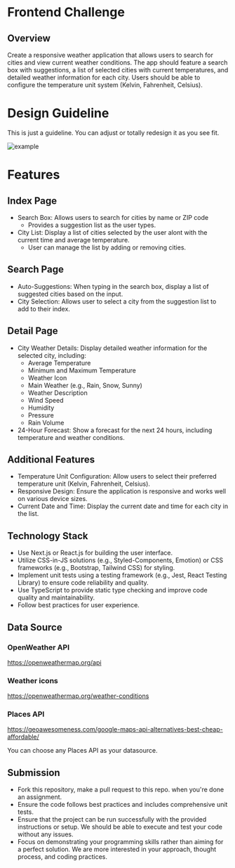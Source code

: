 # Frontend Challenge

## Overview
Create a responsive weather application that allows users to search for cities and view current weather conditions. The app should feature a search box with suggestions, a list of selected cities with current temperatures, and detailed weather information for each city. Users should be able to configure the temperature unit system (Kelvin, Fahrenheit, Celsius).

# Design Guideline
This is just a guideline. You can adjust or totally redesign it as you see fit.

![example](https://github.com/factory-talk/frontend-challenge/assets/120702073/d937815c-b452-4e9c-8a7f-a6fcf1daab0d)

# Features
## Index Page
- Search Box: Allows users to search for cities by name or ZIP code
    - Provides a suggestion list as the user types.
- City List: Display a list of cities selected by the user alont with the current time and average temperature.
    - User can manage the list by adding or removing cities.

## Search Page
- Auto-Suggestions: When typing in the search box, display a list of suggested cities based on the input.
- City Selection: Allows user to select a city from the suggestion list to add to their index.

## Detail Page
- City Weather Details: Display detailed weather information for the selected city, including:
    - Average Temperature
    - Minimum and Maximum Temperature
    - Weather Icon
    - Main Weather (e.g., Rain, Snow, Sunny)
    - Weather Description
    - Wind Speed
    - Humidity
    - Pressure
    - Rain Volume
- 24-Hour Forecast: Show a forecast for the next 24 hours, including temperature and weather conditions.

## Additional Features
- Temperature Unit Configuration: Allow users to select their preferred temperature unit (Kelvin, Fahrenheit, Celsius).
- Responsive Design: Ensure the application is responsive and works well on various device sizes.
- Current Date and Time: Display the current date and time for each city in the list.

## Technology Stack
- Use Next.js or React.js for building the user interface.
- Utilize CSS-in-JS solutions (e.g., Styled-Components, Emotion) or CSS frameworks (e.g., Bootstrap, Tailwind CSS) for styling.
- Implement unit tests using a testing framework (e.g., Jest, React Testing Library) to ensure code reliability and quality.
- Use TypeScript to provide static type checking and improve code quality and maintainability.
- Follow best practices for user experience.

## Data Source
### OpenWeather API
https://openweathermap.org/api
### Weather icons
https://openweathermap.org/weather-conditions
### Places API
https://geoawesomeness.com/google-maps-api-alternatives-best-cheap-affordable/

You can choose any Places API as your datasource.


## Submission
- Fork this repository, make a pull request to this repo. when you're done an assignment.
- Ensure the code follows best practices and includes comprehensive unit tests.
- Ensure that the project can be run successfully with the provided instructions or setup. We should be able to execute and test your code without any issues.
- Focus on demonstrating your programming skills rather than aiming for a perfect solution. We are more interested in your approach, thought process, and coding practices.




